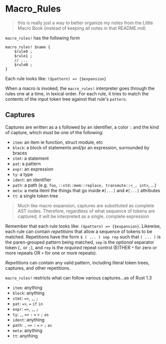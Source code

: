 # Macro_Rules

> this is really just a way to better organize my notes from the Little Macro Book (instead of keeping all notes in that README.md)

`macro_rules!` has the following form

```
macro_rules! $name {
    $rule0 ;
    $rule1 ;
    // ...
    $ruleN ;
}
```

Each rule looks like: `($pattern) => {$expansion}`

When a macro is invoked, the `macro_rules!` interpreter goes through the rules one at a time, in lexical order. For each rule, it tries to match the contents of the input token tree against that rule's `pattern`.

## Captures

Captures are written as a `$` followed by an identifier, a color `:` and the kind of capture, which must be one of the following:
* `item`: an item ie function, struct module, etc
* `block`: a block of statements and/pr an expression, surrounded by braces
* `stmt`: a statement
* `pat`: a pattern
* `expr`: an expression
* `ty`: a type
* `ident`: an identifier
* `path`: a path (e.g. `foo`, `::std::mem::replace, transmute::<_, int>`, ...)
* `meta`: a meta iteml the things that go inside `#[...]` and `#[...]` attributes
* `tt`: a single token tree

> Much like macro expansion, captures are substituted as complete AST nodes. Therefore, regardless of what sequence of tokens are captured, it will be interpreted as a single, complete expression

Remember that each rule looks like: `($pattern) => {$expansion}`. Likewise, each rule can contain *repetitions* that allow a sequence of tokens to be matched. Repetitions have the form `$ ( ... ) sep rep` such that `( ... )` is the paren-grouped pattern being matched, `sep` is the *optional* separator token (`,` or `;`), and `rep` is the *required* repeat control (EITHER `*` for zero or more repeats OR `+` for one or more repeats).

*Repetitions* can contain any valid pattern, including literal token trees, captures, and other repetitions.

`macro_rules!` restricts what can follow various captures...as of Rust 1.3
* `item`: anything
* `block`: anything
* `stmt`: `=>`, `,`, `;`
* `pat`: `=>`, `=` `if` `in`
* `expr`: `=>`, `,`, `;`
* `ty`: `,`, `=>` `:` `=` `>` `;` `as`
* `ident`: anything
* `path`: `,` `=>` `:` `=` `>` `;` `as`
* `meta`: anything
* `tt`: anything